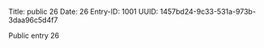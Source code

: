 Title: public 26
Date: 26
Entry-ID: 1001
UUID: 1457bd24-9c33-531a-973b-3daa96c5d4f7

Public entry 26

